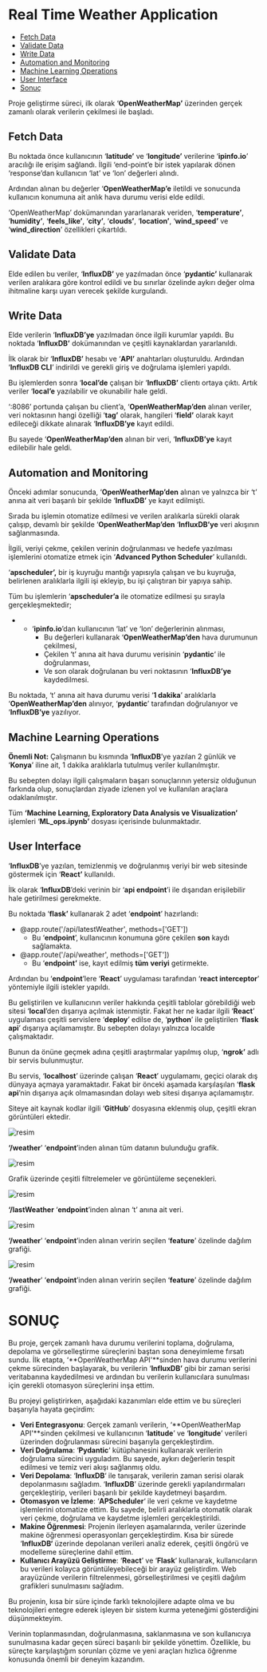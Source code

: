 # Real Time Weather Application

* [Fetch Data](#fetch-data)
* [Validate Data](#validate-data)
* [Write Data](#write-data)
* [Automation and Monitoring](#automation-and-monitoring)
* [Machine Learning Operations](#machine-learning-operations)
* [User Interface](#user-interface)
* [Sonuç](#sonuç)



Proje geliştirme süreci, ilk olarak ‘**OpenWeatherMap’** üzerinden gerçek zamanlı olarak verilerin çekilmesi ile başladı.

 ## Fetch Data

Bu noktada önce kullanıcının ‘**latitude’** ve ‘**longitude’** verilerine ‘**ipinfo.io**’ aracılığı ile erişim sağlandı. İlgili ‘end-point’e bir istek yapılarak dönen ‘response’dan kullanıcın ‘lat’ ve ‘lon’ değerleri alındı.

Ardından alınan bu değerler ‘**OpenWeatherMap’e** iletildi ve sonucunda kullanıcın konumuna ait anlık hava durumu verisi elde edildi.

‘OpenWeatherMap’ dokümanından yararlanarak veriden, ‘**temperature’**, ‘**humidity’**, ‘**feels_like’**, ‘**city’**, ‘**clouds’**, ‘**location’**, ‘**wind_speed’** ve ‘**wind_direction**’ özellikleri çıkartıldı.

## Validate Data

Elde edilen bu veriler, ‘**InfluxDB’** ye yazılmadan önce ‘**pydantic’** kullanarak verilen aralıkara göre kontrol edildi ve bu sınırlar özelinde aykırı değer olma ihitmaline karşı uyarı verecek şekilde kurgulandı.

## Write Data

Elde verilerin ‘**InfluxDB’ye** yazılmadan önce ilgili kurumlar yapıldı. Bu noktada ‘**InfluxDB’** dokümanından ve çeşitli kaynaklardan yararlanıldı.

İlk olarak bir ‘**InfluxDB’** hesabı ve ‘**API’** anahtarları oluşturuldu. Ardından ‘**InfluxDB CLI**’ indirildi ve gerekli giriş ve doğrulama işlemleri yapıldı.

Bu işlemlerden sonra ‘**local’de** çalışan bir ‘**InfluxDB’** clientı ortaya çıktı. Artık veriler ‘**local’e** yazılabilir ve okunabilir hale geldi.

‘:8086’ portunda çalışan bu client’a, ‘**OpenWeatherMap’den** alınan veriler, veri noktasının hangi özelliği ‘**tag’** olarak, hangileri ‘**field’** olarak kayıt edileceği dikkate alınarak ‘**InfluxDB’ye** kayıt edildi.

Bu sayede ‘**OpenWeatherMap’den** alınan bir veri, ‘**InfluxDB’ye** kayıt edilebilir hale geldi.

## Automation and Monitoring

Önceki adımlar sonucunda, ‘**OpenWeatherMap’den** alınan ve yalnızca bir ‘t’ anına ait veri başarılı bir şekilde ‘**InfluxDB’** ye kayıt edilmişti.

Sırada bu işlemin otomatize edilmesi ve verilen aralıkarla sürekli olarak çalışıp, devamlı bir şekilde ‘**OpenWeatherMap’den** ‘**InfluxDB’ye** veri akışının sağlanmasında.

İlgili, veriyi çekme, çekilen verinin doğrulanması ve hedefe yazılması işlemlerini otomatize etmek için ‘**Advanced Python Scheduler**’ kullanıldı.

‘**apscheduler’,** bir iş kuyruğu mantığı yapısıyla çalışan ve bu kuyruğa, belirlenen aralıklarla ilgili işi ekleyip, bu işi çalıştıran bir yapıya sahip.

Tüm bu işlemlerin ‘**apscheduler’a** ile otomatize edilmesi şu sırayla gerçekleşmektedir;

- - ‘**ipinfo.io**’dan kullanıcının ‘lat’ ve ‘lon’ değerlerinin alınması,
    - Bu değerleri kullanarak ‘**OpenWeatherMap’den** hava durumunun çekilmesi,
    - Çekilen ‘t’ anına ait hava durumu verisinin ‘**pydantic**‘ ile doğrulanması,
    - Ve son olarak doğrulanan bu veri noktasının ‘**InfluxDB’ye** kaydedilmesi.

Bu noktada, ‘t’ anına ait hava durumu verisi ‘**1 dakika**’ aralıklarla ‘**OpenWeatherMap’den** alınıyor, ‘**pydantic**’ tarafından doğrulanıyor ve ‘**InfluxDB’ye** yazılıyor.

## Machine Learning Operations

**Önemli Not:** Çalışmanın bu kısmında ‘**InfluxDB**’ye yazılan 2 günlük ve ‘**Konya**’ iline ait, 1 dakika aralıklarla tutulmuş veriler kullanılmıştır.

Bu sebepten dolayı ilgili çalışmaların başarı sonuçlarının yetersiz olduğunun farkında olup, sonuçlardan ziyade izlenen yol ve kullanılan araçlara odaklanılmıştır.

Tüm **‘Machine Learning, Exploratory Data Analysis ve Visualization’** işlemleri ‘**ML_ops.ipynb’** dosyası içerisinde bulunmaktadır.

## User Interface

‘**InfluxDB**’ye yazılan, temizlenmiş ve doğrulanmış veriyi bir web sitesinde göstermek için ‘**React’** kullanıldı.

İlk olarak ‘**InfluxDB**’deki verinin bir ‘**api endpoint**’i ile dışarıdan erişilebilir hale getirilmesi gerekmekte.

Bu noktada ‘**flask’** kullanarak 2 adet ‘**endpoint**’ hazırlandı:

- @app.route('/api/latestWeather', methods=\['GET'\])
  - Bu ‘**endpoint**’, kullanıcının konumuna göre çekilen **son** kaydı sağlamakta.
- @app.route('/api/weather', methods=\['GET'\])
  - Bu ‘**endpoint’** ise, kayıt edilmiş **tüm** **veriyi** getirmekte.

Ardından bu ‘**endpoint**’lere ‘**React**’ uygulaması tarafından ‘**react interceptor**’ yöntemiyle ilgili istekler yapıldı.

Bu geliştirilen ve kullanıcının veriler hakkında çeşitli tablolar görebildiği web sitesi ‘**local**’den dışarıya açılmak istenmiştir. Fakat her ne kadar ilgili ‘**React**’ uygulaması çeşitli servislere ‘**deploy**’ edilse de, ‘**python**’ ile geliştirilen ‘**flask api**’ dışarıya açılamamıştır. Bu sebepten dolayı yalnızca localde çalışmaktadır.

Bunun da önüne geçmek adına çeşitli araştırmalar yapılmış olup, ‘**ngrok’** adlı bir servis bulunmuştur.

Bu servis, ‘**localhost**’ üzerinde çalışan ‘**React**’ uygulamamı, geçici olarak dış dünyaya açmaya yaramaktadır. Fakat bir önceki aşamada karşılaşılan ‘**flask api**’nin dışarıya açık olmamasından dolayı web sitesi dışarıya açılamamıştır.

Siteye ait kaynak kodlar ilgili ‘**GitHub**’ dosyasına eklenmiş olup, çeşitli ekran görüntüleri ektedir.

![resim](https://github.com/user-attachments/assets/5a96b225-ffb8-4633-b569-c78b2a6668fc)

**‘/weather**’ ‘**endpoint**’inden alınan tüm datanın bulunduğu grafik.


![resim](https://github.com/user-attachments/assets/a4b31612-ebfd-4354-9419-2cb2f71ee6d0)

Grafik üzerinde çeşitli filtrelemeler ve görüntüleme seçenekleri.


![resim](https://github.com/user-attachments/assets/9e168069-1f24-4031-b5b0-e2fbdb3638c3)

**‘/lastWeather** ‘**endpoint**’inden alınan ‘t’ anına ait veri.


![resim](https://github.com/user-attachments/assets/7edbc7ab-5758-42d1-bdc7-c337a8d255cf)

**‘/weather**’ ‘**endpoint**’inden alınan veririn seçilen ‘**feature**’ özelinde dağılım grafiği.


![resim](https://github.com/user-attachments/assets/fb70b519-149d-43c4-85a6-f7c15af07c25)

**‘/weather**’ ‘**endpoint**’inden alınan veririn seçilen ‘**feature**’ özelinde dağılım grafiği.


# SONUÇ

Bu proje, gerçek zamanlı hava durumu verilerini toplama, doğrulama, depolama ve görselleştirme süreçlerini baştan sona deneyimleme fırsatı sundu. İlk etapta, ‘**OpenWeatherMap API'**sinden hava durumu verilerini çekme sürecinden başlayarak, bu verilerin ‘**InfluxDB’** gibi bir zaman serisi veritabanına kaydedilmesi ve ardından bu verilerin kullanıcılara sunulması için gerekli otomasyon süreçlerini inşa ettim.

Bu projeyi geliştirirken, aşağıdaki kazanımları elde ettim ve bu süreçleri başarıyla hayata geçirdim:

- **Veri Entegrasyonu**: Gerçek zamanlı verilerin, ‘**OpenWeatherMap API'**sinden çekilmesi ve kullanıcının ‘**latitude**’ ve ‘**longitude**’ verileri üzerinden doğrulanması sürecini başarıyla gerçekleştirdim.
- **Veri Doğrulama**: ‘**Pydantic**‘ kütüphanesini kullanarak verilerin doğrulama sürecini uyguladım. Bu sayede, aykırı değerlerin tespit edilmesi ve temiz veri akışı sağlanmış oldu.
- **Veri Depolama**: ‘**InfluxDB**‘ ile tanışarak, verilerin zaman serisi olarak depolanmasını sağladım. ‘**InfluxDB**’ üzerinde gerekli yapılandırmaları gerçekleştirip, verileri başarılı bir şekilde kaydetmeyi başardım.
- **Otomasyon ve İzleme**: ‘**APScheduler**‘ ile veri çekme ve kaydetme işlemlerini otomatize ettim. Bu sayede, belirli aralıklarla otomatik olarak veri çekme, doğrulama ve kaydetme işlemleri gerçekleştirildi.
- **Makine Öğrenmesi**: Projenin ilerleyen aşamalarında, veriler üzerinde makine öğrenmesi operasyonları gerçekleştirdim. Kısa bir sürede ‘**InfluxDB‘** üzerinde depolanan verileri analiz ederek, çeşitli öngörü ve modelleme süreçlerine dahil ettim.
- **Kullanıcı Arayüzü Geliştirme**: ‘**React**’ ve ‘**Flask**‘ kullanarak, kullanıcıların bu verileri kolayca görüntüleyebileceği bir arayüz geliştirdim. Web arayüzünde verilerin filtrelenmesi, görselleştirilmesi ve çeşitli dağılım grafikleri sunulmasını sağladım.

Bu projenin, kısa bir süre içinde farklı teknolojilere adapte olma ve bu teknolojileri entegre ederek işleyen bir sistem kurma yeteneğimi gösterdiğini düşünmekteyim.

Verinin toplanmasından, doğrulanmasına, saklanmasına ve son kullanıcıya sunulmasına kadar geçen süreci başarılı bir şekilde yönettim. Özellikle, bu süreçte karşılaştığım sorunları çözme ve yeni araçları hızlıca öğrenme konusunda önemli bir deneyim kazandım.
